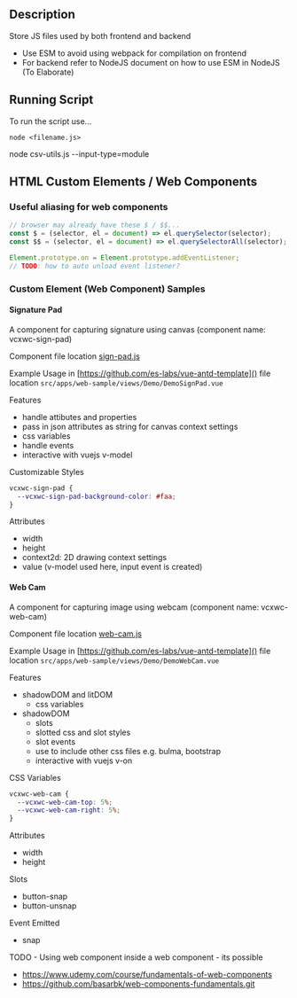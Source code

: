 ## Description

Store JS files used by both frontend and backend

- Use ESM to avoid using webpack for compilation on frontend
- For backend refer to NodeJS document on how to use ESM in NodeJS (To Elaborate)

## Running Script

To run the script use...

`node <filename.js>`

node csv-utils.js --input-type=module

## HTML Custom Elements / Web Components

### Useful aliasing for web components

```js
// browser may already have these $ / $$...
const $ = (selector, el = document) => el.querySelector(selector);
const $$ = (selector, el = document) => el.querySelectorAll(selector);

Element.prototype.on = Element.prototype.addEventListener;
// TODO: how to auto unload event listener?
```

### Custom Element (Web Component) Samples

#### Signature Pad

A component for capturing signature using canvas (component name: vcxwc-sign-pad)

Component file location [sign-pad.js](sign-pad.js)

Example Usage in [https://github.com/es-labs/vue-antd-template]() file location `src/apps/web-sample/views/Demo/DemoSignPad.vue`

Features

- handle attibutes and properties
- pass in json attributes as string for canvas context settings
- css variables
- handle events
- interactive with vuejs v-model

Customizable Styles

```css
vcxwc-sign-pad {
  --vcxwc-sign-pad-background-color: #faa;
}
```

Attributes

- width
- height
- context2d: 2D drawing context settings
- value (v-model used here, input event is created)

#### Web Cam

A component for capturing image using webcam (component name: vcxwc-web-cam)

Component file location [web-cam.js](web-cam.js)

Example Usage in [https://github.com/es-labs/vue-antd-template]() file location `src/apps/web-sample/views/Demo/DemoWebCam.vue`

Features

- shadowDOM and litDOM
  - css variables
- shadowDOM
  - slots
  - slotted css and slot styles
  - slot events
  - use <link> to include other css files e.g. bulma, bootstrap
  - interactive with vuejs v-on

CSS Variables

```css
vcxwc-web-cam {
  --vcxwc-web-cam-top: 5%;
  --vcxwc-web-cam-right: 5%;
}
```

Attributes

- width
- height

Slots

- button-snap
- button-unsnap

Event Emitted

- snap

TODO - Using web component inside a web component - its possible

- https://www.udemy.com/course/fundamentals-of-web-components
- https://github.com/basarbk/web-components-fundamentals.git
